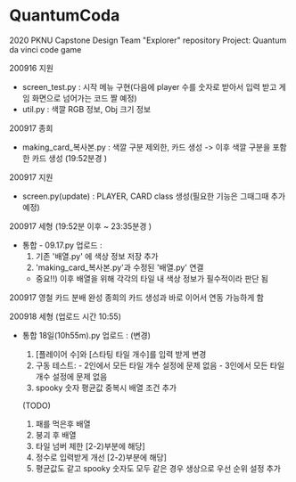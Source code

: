 # QuantumCoda

2020 PKNU Capstone Design
Team "Explorer" repository
Project: Quantum da vinci code game

200916
지원
- screen_test.py : 시작 메뉴 구현(다음에 player 수를 숫자로 받아서 입력 받고 게임 화면으로 넘어가는 코드 짤 예정)
- util.py : 색깔 RGB 정보, Obj 크기 정보

200917 종희
- making_card_복사본.py : 색깔 구분 제외한, 카드 생성
-> 이후 색깔 구분을 포함한 카드 생성 (19:52분경 )

200917 지원
- screen.py(update) : PLAYER, CARD class 생성(필요한 기능은 그때그때 추가예정)

200917 세형 (19:52분 이후 ~ 23:35분경 )
- 통합 - 09.17.py 업로드 :
  1. 기존 '배열.py' 에 색상 정보 저장 추가
  2. 'making_card_복사본.py'과 수정된 '배열.py' 연결
  * 중요!!) 이후 배열을 위해 각각의 타일 내 색상 정보가 필수적이라 판단 됨
  
200917 영철
  카드 분배 완성
  종희의 카드 생성과 바로 이어서 연동 가능하게 함

200918 세형 (업로드 시간 10:55)
- 통합 18일(10h55m).py 업로드 :
  (변경)
  1. [플레이어 수]와 [스타팅 타일 개수]를 입력 받게 변경
  2. 구동 테스트:  - 2인에서 모든 타일 개수 설정에 문제 없음
                  - 3인에서 모든 타일 개수 설정에 문제 없음
  3. spooky 숫자 평균값 중복시 배열 조건 추가

  (TODO)
  1) 패를 먹은후 배열
  2) 붕괴 후 배열
  3) 타일 넘버 제한 [2-2)부분에 해당]
  4) 정수로 입력받게 개선 [2-2)부분에 해당]
  5) 평균값도 같고 spooky 숫자도 모두 같은 경우 생상으로 우선 순위 설정 추가
